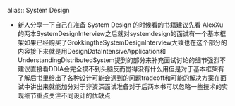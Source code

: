 alias:: System Design

- 新人分享一下自己在准备 System Design 的时候看的书籍建议先看 AlexXu 的两本SystemDesignInterview之后就对systemdesign的面试有一个基本框架如果已经购买了GrokkingtheSystemDesignInterview大致也在这个部分的内容接下来就是用DesignDataIntensiveApplication和UnderstandingDistributedSystem提到的部分来补充面试讨论的细节强烈不建议直接看DDIA会完全摸不到头脑反而觉得没有什么用但是对于基本框架有了解后书里给出了各种设计可能会遇到的问题tradeoff和可能的解决方案在面试中讲出来就能加分对于非资深面试准备对于后两本书可以忽略一些技术的实现细节重点关注不同设计的优缺点